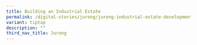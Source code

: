```yaml
---
title: Building an Industrial Estate
permalink: /digital-stories/jurong/jurong-industrial-estate-development/
variant: tiptap
description: ""
third_nav_title: Jurong
---
```

